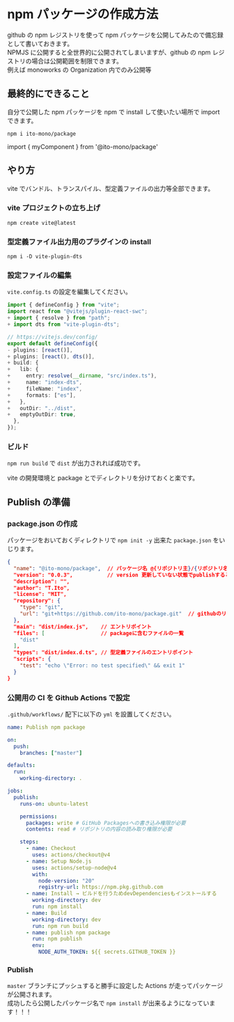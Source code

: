 # npm パッケージの作成方法

github の npm レジストリを使って npm パッケージを公開してみたので備忘録として書いておきます。  
NPMJS に公開すると全世界的に公開されてしまいますが、github の npm レジストリの場合は公開範囲を制限できます。  
例えば monoworks の Organization 内でのみ公開等

## 最終的にできること

自分で公開した npm パッケージを npm で install して使いたい場所で import できます。

`npm i ito-mono/package`

import { myComponent } from '@ito-mono/package'

## やり方

vite でバンドル、トランスパイル、型定義ファイルの出力等全部できます。

### vite プロジェクトの立ち上げ

`npm create vite@latest`

### 型定義ファイル出力用のプラグインの install

`npm i -D vite-plugin-dts`

### 設定ファイルの編集

`vite.config.ts` の設定を編集してください。

```diff:vite.config.ts
import { defineConfig } from "vite";
import react from "@vitejs/plugin-react-swc";
+ import { resolve } from "path";
+ import dts from "vite-plugin-dts";

// https://vitejs.dev/config/
export default defineConfig({
- plugins: [react()],
+ plugins: [react(), dts()],
+ build: {
+   lib: {
+     entry: resolve(__dirname, "src/index.ts"),
+     name: "index-dts",
+     fileName: "index",
+     formats: ["es"],
+   },
+   outDir: "../dist",
+   emptyOutDir: true,
  },
});

```

### ビルド

`npm run build` で `dist` が出力されれば成功です。

vite の開発環境と package とでディレクトリを分けておくと楽です。

## Publish の準備

### package.json の作成

パッケージをおいておくディレクトリで `npm init -y`
出来た `package.json` をいじります。

```json:package.json
{
  "name": "@ito-mono/package",  // パッケージ名 @{リポジトリ主}/{リポジトリ名}
  "version": "0.0.3",           // version 更新していない状態でpublishすると怒られる
  "description": "",
  "author": "T.Ito",
  "license": "MIT",
  "repository": {
    "type": "git",
    "url": "git+https://github.com/ito-mono/package.git"  // githubのリポジトリURL
  },
  "main": "dist/index.js",    // エントリポイント
  "files": [                  // packageに含むファイルの一覧
    "dist"
  ],
  "types": "dist/index.d.ts", // 型定義ファイルのエントリポイント
  "scripts": {
    "test": "echo \"Error: no test specified\" && exit 1"
  }
}
```

### 公開用の CI を Github Actions で設定

`.github/workflows/` 配下に以下の `yml` を設置してください。

```yml:publishPackage.yml
name: Publish npm package

on:
  push:
    branches: ["master"]

defaults:
  run:
    working-directory: .

jobs:
  publish:
    runs-on: ubuntu-latest

    permissions:
      packages: write # GitHub Packagesへの書き込み権限が必要
      contents: read # リポジトリの内容の読み取り権限が必要

    steps:
      - name: Checkout
        uses: actions/checkout@v4
      - name: Setup Node.js
        uses: actions/setup-node@v4
        with:
          node-version: "20"
          registry-url: https://npm.pkg.github.com
      - name: Install → ビルドを行うためdevDependenciesもインストールする
        working-directory: dev
        run: npm install
      - name: Build
        working-directory: dev
        run: npm run build
      - name: publish npm package
        run: npm publish
        env:
          NODE_AUTH_TOKEN: ${{ secrets.GITHUB_TOKEN }}
```

### Publish

`master` ブランチにプッシュすると勝手に設定した Actions が走ってパッケージが公開されます。  
成功したら公開したパッケージ名で `npm install` が出来るようになっています！！！
